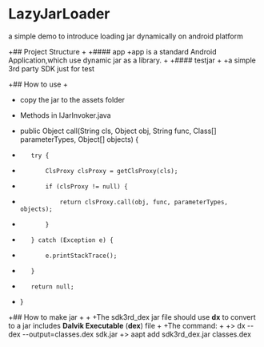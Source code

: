 # LazyJarLoader
a simple demo to introduce loading jar dynamically on android platform

+## Project Structure
 +
 +#### app
 +app is a standard Android Application,which use dynamic jar as a library.
 +
 +#### testjar
 +
 +a simple 3rd party SDK just for test 
 
 +## How to use
 +
 + copy the jar to the assets folder
 + Methods in IJarInvoker.java
 
 + public Object call(String cls, Object obj, String func, Class[] parameterTypes, Object[] objects) {
 +        try {
 +            ClsProxy clsProxy = getClsProxy(cls);
 +            if (clsProxy != null) {
 +                return clsProxy.call(obj, func, parameterTypes, objects);
 +            }
 +        } catch (Exception e) {
 +            e.printStackTrace();
 +        }
 +        return null;
 +    }
 
 +## How to make jar
 +
 +
 +The sdk3rd_dex jar file should use __dx__  to convert to a jar includes __Dalvik Executable__ (__dex__) file 
 +
 +The command:
 +
 +> dx --dex --output=classes.dex sdk.jar
 +> aapt add sdk3rd_dex.jar classes.dex